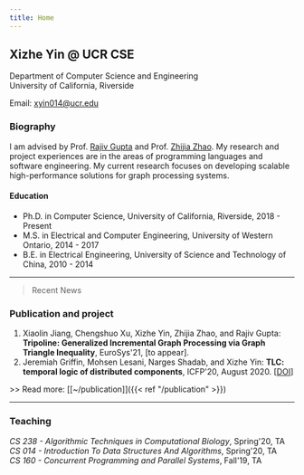 ```yaml
---
title: Home
---
```


<!-- <img
  id="main-image"
  src="/images/partywizard.gif"
  alt="Kellen Face">
   -->
<!-- ![profile image](/images/partywizard.gif#floatright "An exemplary image") -->

## Xizhe Yin @ UCR CSE

Department of Computer Science and Engineering \
University of California, Riverside

Email: xyin014@ucr.edu

### Biography
I am advised by Prof. [Rajiv Gupta](https://www.cs.ucr.edu/~gupta/) and Prof. [Zhijia Zhao](https://www.cs.ucr.edu/~zhijia/).
My research and project experiences are in the areas of programming languages and software engineering. My current research focuses on 
developing scalable high-performance solutions for graph processing systems.


#### Education
- Ph.D. in Computer Science, University of California, Riverside, 2018 - Present
- M.S. in Electrical and Computer Engineering, University of Western Ontario, 2014 - 2017
- B.E. in Electrical Engineering, University of Science and Technology of China, 2010 - 2014

---

> Recent News

### Publication and project
1. Xiaolin Jiang, Chengshuo Xu, Xizhe Yin, Zhijia Zhao, and Rajiv Gupta: **Tripoline: Generalized Incremental Graph Processing via Graph Triangle Inequality**, EuroSys'21, [to appear].
1. Jeremiah Griffin, Mohsen Lesani, Narges Shadab, and Xizhe Yin: **TLC: temporal logic of distributed components**, ICFP'20, August 2020. [[DOI](https://doi.org/10.1145/3409005)]

\>\> Read more: [[~/publication]]({{< ref "/publication" >}})

---

### Teaching
*CS 238 - Algorithmic Techniques in Computational Biology*, Spring'20, TA \
*CS 014 - Introduction To Data Structures And Algorithms*, Spring'20, TA \
*CS 160 - Concurrent Programming and Parallel Systems*, Fall'19, TA


<!-- ~~~ruby
def word_up(value)
  self.class.from_life(name, value, type)
end

def word_down(value)
  self.class.from_death(name, value, type)
end
~~~ -->
